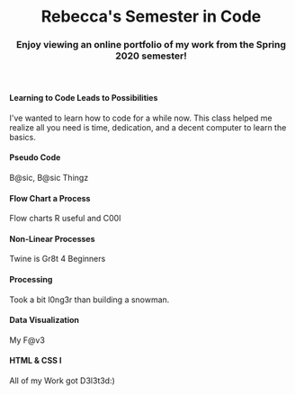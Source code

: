<!DOCTYPE html>
<html lang="en">
	<head>
		<meta charset=utf-8">		
	</head>
	<body>
		<header>
			<h1>Rebecca's Semester in Code</h1>
			<h3>Enjoy viewing an online portfolio of my work from the Spring 2020 semester!</h3>
		</header>
		<section>
			<h4>Learning to Code Leads to Possibilities</h4>
			<p> I've wanted to learn how to code for a while now. This class helped me realize all you need is time, dedication, and a decent computer to learn the basics.</p>
		</section>
		<section>
			<section>
				<h4>Pseudo Code</h4>
				<p>B@sic, B@sic Thingz</p>
			</section>
			<section>
				<h4>Flow Chart a Process</h4>
				<p>Flow charts R useful and C00l</p>
			</section>
			<section>
				<h4>Non-Linear Processes</h4>
				<p>Twine is Gr8t 4 Beginners</p>
			</section>
			<section>
				<h4>Processing</h4>
				<p>Took a bit l0ng3r than building a snowman.</p>
			</section>
			<section>
				<h4>Data Visualization</h4>
				<p>My F@v3</p>
			</section>
			<section>
				<h4>HTML & CSS I</h4>
				<p>All of my Work got D3l3t3d:)</p>
			</section>
		</section>	
	</body>
</html>
